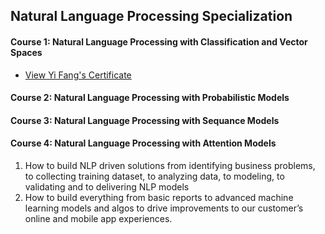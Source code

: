 ## Natural Language Processing Specialization
#### Course 1: Natural Language Processing with Classification and Vector Spaces
* [View Yi Fang's Certificate](https://coursera.org/share/a1f798a914ceb798a55e2a9093de0372)
#### Course 2: Natural Language Processing with Probabilistic Models
#### Course 3: Natural Language Processing with Sequance Models
#### Course 4: Natural Language Processing with Attention Models 

1. How to build NLP driven solutions from identifying business problems, to collecting training dataset, to analyzing data, to modeling, to validating and to delivering NLP models
2. How to build everything from basic reports to advanced machine learning models and algos to drive improvements to our customer’s online and mobile app experiences.
